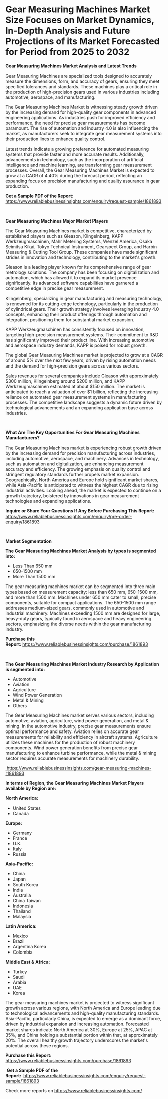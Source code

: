 <p><h1>Gear Measuring Machines Market Size Focuses on Market Dynamics, In-Depth Analysis and Future Projections of its Market Forecasted for Period from 2025 to 2032</h1></p><p><strong>Gear Measuring Machines Market Analysis and Latest Trends</strong></p>
<p><p>Gear Measuring Machines are specialized tools designed to accurately measure the dimensions, form, and accuracy of gears, ensuring they meet specified tolerances and standards. These machines play a critical role in the production of high-precision gears used in various industries including automotive, aerospace, and manufacturing.</p><p>The Gear Measuring Machines Market is witnessing steady growth driven by the increasing demand for high-quality gear components in advanced engineering applications. As industries push for improved efficiency and performance, the need for precise gear measurements has become paramount. The rise of automation and Industry 4.0 is also influencing the market, as manufacturers seek to integrate gear measurement systems into their production lines to enhance quality control.</p><p>Latest trends indicate a growing preference for automated measuring systems that provide faster and more accurate results. Additionally, advancements in technology, such as the incorporation of artificial intelligence and machine learning, are transforming gear measurement processes. Overall, the Gear Measuring Machines Market is expected to grow at a CAGR of 4.40% during the forecast period, reflecting an expanding focus on precision manufacturing and quality assurance in gear production.</p></p>
<p><strong>Get a Sample PDF of the Report:&nbsp;</strong> <a href="https://www.reliablebusinessinsights.com/enquiry/request-sample/1861893?utm_campaign=2323&utm_medium=2&utm_source=Github&utm_content=ia&utm_term=16022025&utm_id=gear-measuring-machines">https://www.reliablebusinessinsights.com/enquiry/request-sample/1861893</a></p>
<p>&nbsp;</p>
<p><strong>Gear Measuring Machines Major Market Players</strong></p>
<p><p>The Gear Measuring Machines market is competitive, characterized by established players such as Gleason, Klingelnberg, KAPP Werkzeugmaschinen, Mahr Metering Systems, Wenzel America, Osaka Seimitsu Kikai, Tokyo Technical Instrument, Gearspect Group, and Harbin Measuring & Cutting Tool Group. These companies have made significant strides in innovation and technology, contributing to the market's growth.</p><p>Gleason is a leading player known for its comprehensive range of gear metrology solutions. The company has been focusing on digitalization and automation, which has allowed it to expand its market presence significantly. Its advanced software capabilities have garnered a competitive edge in precise gear measurement.</p><p>Klingelnberg, specializing in gear manufacturing and measuring technology, is renowned for its cutting-edge technology, particularly in the production of cylindrical gears. Their growth strategy involves leveraging Industry 4.0 concepts, enhancing their product offerings through automation and integration, positioning them for substantial market expansion.</p><p>KAPP Werkzeugmaschinen has consistently focused on innovation, targeting high-precision measurement systems. Their commitment to R&D has significantly improved their product line. With increasing automotive and aerospace industry demands, KAPP is poised for robust growth.</p><p>The global Gear Measuring Machines market is projected to grow at a CAGR of around 5% over the next few years, driven by rising automation needs and the demand for high-precision gears across various sectors. </p><p>Sales revenues for several companies include Gleason with approximately $300 million, Klingelnberg around $200 million, and KAPP Werkzeugmaschinen estimated at about $150 million. The market is anticipated to reach a valuation of over $1 billion, reflecting the increasing reliance on automated gear measurement systems in manufacturing processes. The competitive landscape suggests a dynamic future driven by technological advancements and an expanding application base across industries.</p></p>
<p>&nbsp;</p>
<p><strong>What Are The Key Opportunities For Gear Measuring Machines Manufacturers?</strong></p>
<p><p>The Gear Measuring Machines market is experiencing robust growth driven by the increasing demand for precision manufacturing across industries, including automotive, aerospace, and machinery. Advances in technology, such as automation and digitalization, are enhancing measurement accuracy and efficiency. The growing emphasis on quality control and stringent regulatory standards further propels market expansion. Geographically, North America and Europe hold significant market shares, while Asia-Pacific is anticipated to witness the highest CAGR due to rising industrial activities. Looking ahead, the market is expected to continue on a growth trajectory, bolstered by innovations in gear measurement technologies and expanding applications.</p></p>
<p><strong>Inquire or Share Your Questions If Any Before Purchasing This Report:</strong> <a href="https://www.reliablebusinessinsights.com/enquiry/pre-order-enquiry/1861893?utm_campaign=2323&utm_medium=2&utm_source=Github&utm_content=ia&utm_term=16022025&utm_id=gear-measuring-machines">https://www.reliablebusinessinsights.com/enquiry/pre-order-enquiry/1861893</a></p>
<p>&nbsp;</p>
<p><strong>Market Segmentation</strong></p>
<p><strong>The Gear Measuring Machines Market Analysis by types is segmented into:</strong></p>
<p><ul><li>Less Than 650 mm</li><li>650-1500 mm</li><li>More Than 1500 mm</li></ul></p>
<p><p>The gear measuring machines market can be segmented into three main types based on measurement capacity: less than 650 mm, 650-1500 mm, and more than 1500 mm. Machines under 650 mm cater to small, precise components, suitable for compact applications. The 650-1500 mm range addresses medium-sized gears, commonly used in automotive and industrial machinery. Machines exceeding 1500 mm are designed for large, heavy-duty gears, typically found in aerospace and heavy engineering sectors, emphasizing the diverse needs within the gear manufacturing industry.</p></p>
<p><strong>Purchase this Report:&nbsp;</strong><a href="https://www.reliablebusinessinsights.com/purchase/1861893?utm_campaign=2323&utm_medium=2&utm_source=Github&utm_content=ia&utm_term=16022025&utm_id=gear-measuring-machines">https://www.reliablebusinessinsights.com/purchase/1861893</a></p>
<p>&nbsp;</p>
<p><strong>The Gear Measuring Machines Market Industry Research by Application is segmented into:</strong></p>
<p><ul><li>Automotive</li><li>Aviation</li><li>Agriculture</li><li>Wind Power Generation</li><li>Metal & Mining</li><li>Others</li></ul></p>
<p><p>The Gear Measuring Machines market serves various sectors, including automotive, aviation, agriculture, wind power generation, and metal & mining. In the automotive industry, precise gear measurements ensure optimal performance and safety. Aviation relies on accurate gear measurements for reliability and efficiency in aircraft systems. Agriculture utilizes these machines for the production of robust machinery components. Wind power generation benefits from precise gear manufacturing to enhance turbine performance, while the metal & mining sector requires accurate measurements for machinery durability.</p></p>
<p><a href="https://www.reliablebusinessinsights.com/gear-measuring-machines-r1861893?utm_campaign=2323&utm_medium=2&utm_source=Github&utm_content=ia&utm_term=16022025&utm_id=gear-measuring-machines">&nbsp;https://www.reliablebusinessinsights.com/gear-measuring-machines-r1861893</a></p>
<p><strong>In terms of Region, the Gear Measuring Machines Market Players available by Region are:</strong></p>
<p>
    <p> <strong> North America: </strong>
        <ul>
            <li>United States</li>
            <li>Canada</li>
        </ul>
        </p> 
    <p> <strong> Europe: </strong>
        <ul>
            <li>Germany</li>
            <li>France</li>
            <li>U.K.</li>
            <li>Italy</li>
            <li>Russia</li>
        </ul>
        </p> 
    <p> <strong> Asia-Pacific: </strong>
        <ul>
            <li>China</li>
            <li>Japan</li>
            <li>South Korea</li>
            <li>India</li>
            <li>Australia</li>
            <li>China Taiwan</li>
            <li>Indonesia</li>
            <li>Thailand</li>
            <li>Malaysia</li>
        </ul>
        </p> 
    <p> <strong> Latin America: </strong>
        <ul>
            <li>Mexico</li>
            <li>Brazil</li>
            <li>Argentina Korea</li>
            <li>Colombia</li>
        </ul>
        </p> 
    <p> <strong> Middle East & Africa: </strong>
        <ul>
            <li>Turkey</li>
            <li>Saudi</li>
            <li>Arabia</li>
            <li>UAE</li>
            <li>Korea</li>
        </ul>
    </p>
    </p>
<p><p>The gear measuring machines market is projected to witness significant growth across various regions, with North America and Europe leading due to technological advancements and high-quality manufacturing standards. Asia-Pacific, particularly China, is expected to emerge as a dominant force, driven by industrial expansion and increasing automation. Forecasted market shares indicate North America at 30%, Europe at 25%, APAC at 35%, and China holding a substantial portion within that, at approximately 20%. The overall healthy growth trajectory underscores the market's potential across these regions.</p></p>
<p><strong>Purchase this Report: </strong><a href="https://www.reliablebusinessinsights.com/purchase/1861893?utm_campaign=2323&utm_medium=2&utm_source=Github&utm_content=ia&utm_term=16022025&utm_id=gear-measuring-machines">https://www.reliablebusinessinsights.com/purchase/1861893</a></p>
<p>&nbsp;<strong>Get a Sample PDF of the Report:&nbsp;&nbsp;</strong><a href="https://www.reliablebusinessinsights.com/enquiry/request-sample/1861893?utm_campaign=2323&utm_medium=2&utm_source=Github&utm_content=ia&utm_term=16022025&utm_id=gear-measuring-machines">https://www.reliablebusinessinsights.com/enquiry/request-sample/1861893</a></p>
<p><strong></strong></p>
<p>Check more reports on <a href="https://www.reliablebusinessinsights.com/?utm_campaign=2323&utm_medium=2&utm_source=Github&utm_content=ia&utm_term=16022025&utm_id=gear-measuring-machines">https://www.reliablebusinessinsights.com/</a></p>